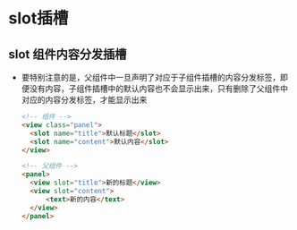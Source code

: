 # slot插槽

## slot 组件内容分发插槽

- 要特别注意的是，父组件中一旦声明了对应于子组件插槽的内容分发标签，即便没有内容，子组件插槽中的默认内容也不会显示出来，只有删除了父组件中对应的内容分发标签，才能显示出来

    ```html
    <!-- 组件 -->
    <view class="panel">
      <slot name="title">默认标题</slot>
      <slot name="content">默认内容</slot>
    </view>
    ```

    ```html
    <!-- 父组件 -->
    <panel>
      <view slot="title">新的标题</view>
      <view slot="content">
          <text>新的内容</text>
      </view>
    </panel>
    ```
